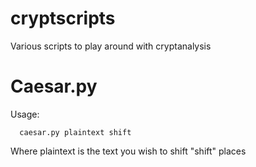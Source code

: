 cryptscripts
============

Various scripts to play around with cryptanalysis

Caesar.py 
============
  Usage:
  
      caesar.py plaintext shift
  
  Where plaintext is the text you wish to shift "shift" places

